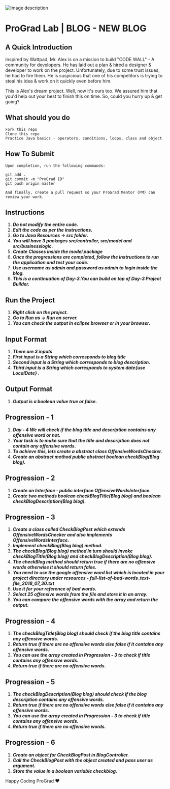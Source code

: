 ![Image description](https://i1.faceprep.in/ProGrad/face-logo-resized.png)

# ProGrad Lab | BLOG - NEW BLOG

## A Quick Introduction

Inspired by Wattpad, Mr. Alex is on a mission to build "CODE WALL" - A community for developers. He has laid out a plan & hired a designer & developer to work on the project. Unfortunately, due to some trust issues, he had to fire them. He is suspicious that one of his competitors is trying to steal his idea & work on it quickly even before him. 

This is Alex's dream project. Well, now it's ours too. We assured him that you'd help out your best to finish this on time. So, could you hurry up & get going?

## What should you do
```
Fork this repo
Clone this repo
Practice Java basics - operators, conditions, loops, class and object
```

## How To Submit
```
Upon completion, run the following commands:

git add .
git commit -m "ProGrad ID"
git push origin master

And finally, create a pull request so your ProGrad Mentor (PM) can review your work.
```

## Instructions

1. ***Do not modify the entire code.***
2. ***Edit the code as per the instructions.***
3. ***Go to Java Resources -> src folder.***
4. ***You will have 3 packages src/controller, src/model and src/businesslogic.***
5. ***Create Classes inside the model package***
6. ***Once the progressions are completed, follow the instructions to run the application and test your code.***
7. ***Use username as admin and password as admin to login inside the blog.***
8. ***This is a continuation of Day-3.You can build on top of Day-3 Project Builder.***
 
## Run the Project
1. ***Right click on the project.***
2. ***Go to Run as -> Run on server.***
3. ***You can check the output in eclipse browser or in your browser.***

## Input Format
1. ***There are 3 inputs***
2. ***First input is a String which corresponds to blog title***
3. ***Second input is a String which corresponds to blog description.***
4. ***Third input is a String which corresponds to system date{use LocalDate} .***

## Output Format
1. ***Output is a boolean value true or false.***

## Progression - 1 
1. ***Day - 4 We will check if the blog title and description contains any offensive word or not.***
2. ***Your task is to make sure that the title and description does not contain any offensive words.***
3. ***To achieve this, lets create a abstract class OffensiveWordsChecker.***
4. ***Create an abstract method public abstract boolean checkBlog(Blog blog).***

## Progression - 2
1. ***Create an Interface - public interface OffensiveWordsInterface.***
2. ***Create two methods boolean checkBlogTitle(Blog blog) and boolean checkBlogDescription(Blog blog).***

## Progression - 3
1. ***Create a class called CheckBlogPost which extends OffensiveWordsChecker and also implements OffensiveWordsInterface.***
2. ***Implement checkBlog(Blog blog) method.***
3. ***The checkBlog(Blog blog) method in turn should invoke checkBlogTitle(Blog blog) and checkBlogDescription(Blog blog).***
4. ***The checkBlog method should return true if there are no offensive words otherwise it should return false.***
5. ***You need to use the google offensive word list which is located in your project directory under resources - full-list-of-bad-words_text-file_2018_07_30.txt***
6. ***Use it for your reference of bad words.***
7. ***Select 25 offensive words from the file and store it in an array.***
8. ***You can compare the offensive words with the array and return the output.***

## Progression - 4
1. ***The checkBlogTitle(Blog blog) should check if the blog title contains any offensive words.***
2. ***Return true if there are no offensive words else false if it contains any offensive words.***
3. ***You can use the array created in Progression - 3 to check if title contains any offensive words.***
4. ***Return true if there are no offensive words.***

## Progression - 5
1. ***The checkBlogDescription(Blog blog) should check if the blog description contains any offensive words.***
2. ***Return true if there are no offensive words else false if it contains any offensive words.***
3. ***You can use the array created in Progression - 3 to check if title contains any offensive words.***
4. ***Return true if there are no offensive words.***

## Progression - 6
1. ***Create an object for CheckBlogPost in BlogController.***
2. ***Call the CheckBlogPost with the object created and pass user as argument.***
3. ***Store the value in a boolean variable checkblog.***


Happy Coding ProGrad ❤️

